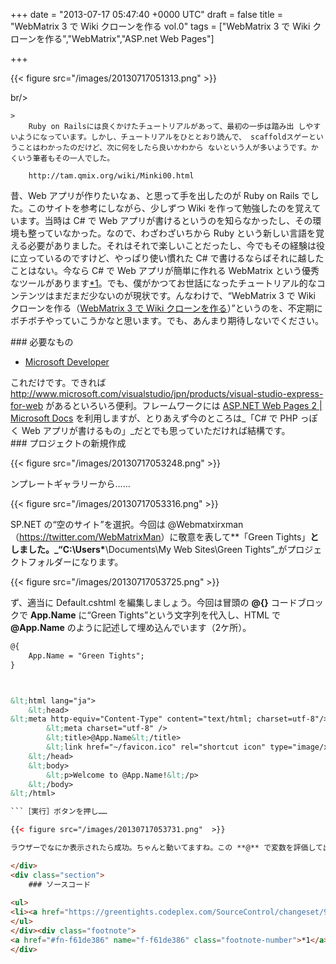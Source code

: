 
+++
date = "2013-07-17 05:47:40 +0000 UTC"
draft = false
title = "WebMatrix 3 で Wiki クローンを作る vol.0"
tags = ["WebMatrix 3 で Wiki クローンを作る","WebMatrix","ASP.net Web Pages"]

+++


{{< figure src="/images/20130717051313.png"  >}}

br/>


    >
        Ruby on Railsには良くかけたチュートリアルがあって、最初の一歩は踏み出 しやすいようになっています。しかし、チュートリアルをひととおり読んで、 scaffoldスゲーということはわかったのだけど、次に何をしたら良いかわから ないという人が多いようです。かくいう筆者もその一人でした。

        http://tam.qmix.org/wiki/Minki00.html
    
昔、Web アプリが作りたいなぁ、と思って手を出したのが Ruby on Rails でした。このサイトを参考にしながら、少しずつ Wiki を作って勉強したのを覚えています。当時は C# で Web アプリが書けるというのを知らなかったし、その環境も整っていなかった。なので、わざわざいちから Ruby という新しい言語を覚える必要がありました。それはそれで楽しいことだったし、今でもその経験は役に立っているのですけど、やっぱり使い慣れた C# で書けるならばそれに越したことはない。今なら C# で Web アプリが簡単に作れる WebMatrix という優秀なツールがあります<a href="#f-f61de386" name="fn-f61de386" title="ほかにもできるけど、そっちを推すのはほかの人に任せる">*1</a>。でも、僕がかつてお世話になったチュートリアル的なコンテンツはまだまだ少ないのが現状です。んなわけで、“WebMatrix 3 で Wiki クローンを作る（<a href="https://blog.daruyanagi.jp/category/WebMatrix%203%20%E3%81%A7%20Wiki%20%E3%82%AF%E3%83%AD%E3%83%BC%E3%83%B3%E3%82%92%E4%BD%9C%E3%82%8B">WebMatrix 3 で Wiki クローンを作る</a>）”というのを、不定期にボチボチやっていこうかなと思います。でも、あんまり期待しないでください。

<div class="section">
    ### 必要なもの
    
<ul>
<li><a href="http://www.microsoft.com/web/webmatrix/">Microsoft Developer</a></li>
</ul>これだけです。できれば <a href="http://www.microsoft.com/visualstudio/jpn/products/visual-studio-express-for-web">http://www.microsoft.com/visualstudio/jpn/products/visual-studio-express-for-web</a> があるといろいろ便利。フレームワークには <a href="http://msdn.microsoft.com/ja-jp/library/hh396384(v=vs.111).aspx">ASP.NET Web Pages 2 | Microsoft Docs</a> を利用しますが、とりあえず今のところは_「C# で PHP っぽく Web アプリが書けるもの」_だとでも思っていただければ結構です。

</div>
<div class="section">
    ### プロジェクトの新規作成
    

{{< figure src="/images/20130717053248.png"  >}}

ンプレートギャラリーから……

{{< figure src="/images/20130717053316.png"  >}}

SP.NET の“空のサイト”を選択。今回は @Webmatxirxman（<a href="https://twitter.com/WebMatrixMan">https://twitter.com/WebMatrixMan</a>）に敬意を表して**「Green Tights」**としました。_“C:\Users\***\Documents\My Web Sites\Green Tights”_がプロジェクトフォルダーになります。

{{< figure src="/images/20130717053725.png"  >}}

ず、適当に Default.cshtml を編集しましょう。今回は冒頭の **@{}** コードブロックで **App.Name** に“Green Tights”という文字列を代入し、HTML で **@App.Name** のように記述して埋め込んでいます（2ケ所）。
```html
@{
    App.Name = "Green Tights";
}



&lt;html lang="ja">
    &lt;head>
&lt;meta http-equiv="Content-Type" content="text/html; charset=utf-8"/>
        &lt;meta charset="utf-8" />
        &lt;title>@App.Name&lt;/title>
        &lt;link href="~/favicon.ico" rel="shortcut icon" type="image/x-icon" />
    &lt;/head>
    &lt;body>
        &lt;p>Welcome to @App.Name!&lt;/p>
    &lt;/body>
&lt;/html>

```［実行］ボタンを押し……

{{< figure src="/images/20130717053731.png"  >}}

ラウザーでなにか表示されたら成功。ちゃんと動いてますね。この **@** で変数を評価して出力する記法を **Razor** と呼びます。今日のところはこれで終わり！――次回はデータベースを用意して、書き込みと読み込みを行います。たぶん。

</div>
<div class="section">
    ### ソースコード
    
<ul>
<li><a href="https://greentights.codeplex.com/SourceControl/changeset/97f8b9647ae928e4fc375bbb7d9914d81e9dd314">CodePlex Archive</a></li>
</ul>
</div><div class="footnote">
<a href="#fn-f61de386" name="f-f61de386" class="footnote-number">*1</a><span class="footnote-delimiter">:</span><span class="footnote-text">ほかにもできるけど、そっちを推すのはほかの人に任せる</span>
</div>

